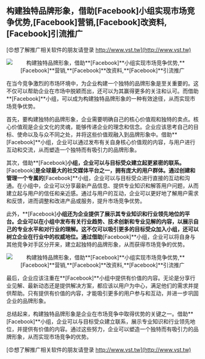 ## **构建独特品牌形象，借助**[Facebook]**小组实现市场竞争优势,**[Facebook]**营销,**[Facebook]**改资料,**[Facebook]**引流推广**

[😍想了解推广相关软件的朋友请登录 http://www.vst.tw](http://www.vst.tw)

 <center><img src="https://vst.tw/MP4/tuiguang/png/4.png" alt="构建独特品牌形象，借助**[Facebook]**小组实现市场竞争优势,**[Facebook]**营销,**[Facebook]**改资料,**[Facebook]**引流推广"></center>

在当今竞争激烈的市场环境中，为企业构建一个独特的品牌形象是至关重要的。这不仅可以帮助企业在市场中脱颖而出，还可以为其赢得更多的关注和认可。而借助**[Facebook]**小组，可以成为构建独特品牌形象的一种有效途径，从而实现市场竞争优势。

首先，要构建独特的品牌形象，企业需要明确自己的核心价值观和独特的卖点。核心价值观是企业文化的灵魂，能够传递企业的理念和信念。企业应该思考自己的目标、使命以及与众不同之处，并将这些价值观融入到品牌形象中。借助**[Facebook]**小组，企业可以通过发布有关自身核心价值观的内容，与用户进行互动和交流，从而塑造一个独特而有吸引力的品牌形象。

其次，借助**[Facebook]**小组，企业可以与目标受众建立起更紧密的联系。**[Facebook]**是全球最大的社交媒体平台之一，拥有庞大的用户群体。通过创建和管理一个专属的**[Facebook]**小组，企业可以与目标受众进行直接的互动和沟通。在小组中，企业可以分享最新产品信息、提供专业知识和解答用户问题，从而建立起与用户的信任和亲近感。通过与用户的互动，企业可以更好地了解用户需求和反馈，进而调整和改进产品或服务，提升市场竞争优势。

此外，**[Facebook]**小组还为企业提供了展示其专业知识和行业领先地位的平台。企业可以在小组中发布有关行业趋势、技术创新和专业见解的内容，以展示自己的专业水平和对行业的理解。这不仅可以吸引更多的目标受众加入小组，还可以树立企业在行业中的权威地位。通过借助**[Facebook]**小组，企业可以将自身与其他竞争对手区分开来，建立起独特的品牌形象，从而获得市场竞争的优势。

 <center><img src="https://vst.tw/MP4/tuiguang/png/6.png" alt="构建独特品牌形象，借助**[Facebook]**小组实现市场竞争优势,**[Facebook]**营销,**[Facebook]**改资料,**[Facebook]**引流推广"></center>

最后，企业应该注重在**[Facebook]**小组中提供有价值的内容。无论是分享行业见解、最新动态还是提供解决方案，都应该以用户为中心，满足他们的需求并提供帮助。只有提供有价值的内容，才能吸引更多的用户参与和互动，并进一步巩固企业的品牌形象。

总结起来，构建独特品牌形象是企业在市场竞争中取得优势的关键之一。借助**[Facebook]**小组，企业可以与目标受众建立联系，展示专业知识和行业领先地位，并提供有价值的内容。通过这些努力，企业可以塑造一个独特而有吸引力的品牌形象，从而实现市场竞争的优势。

[😍想了解推广相关软件的朋友请登录 http://www.vst.tw](http://www.vst.tw)



